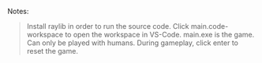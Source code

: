 Notes:
> Install raylib in order to run the source code.
> Click main.code-workspace to open the workspace in VS-Code.
> main.exe is the game.
> Can only be played with humans.
> During gameplay, click enter to reset the game.
